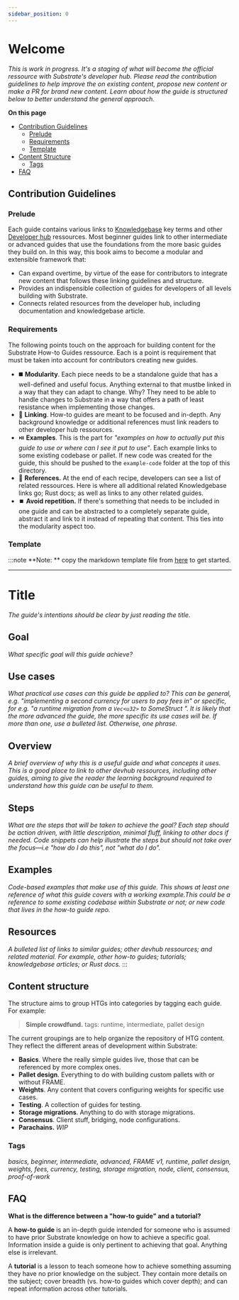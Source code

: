 ```yaml
---
sidebar_position: 0
---
```


# Welcome

_This is work in progress. It's a staging of what will become the official ressource with Substrate's developer hub. 
Please read the contribution guidelines to help improve the on existing content, propose new content or make a PR for brand new content. Learn about how the guide is structured below to better understand the general approach._

**On this page**
- [Contribution Guidelines](#contribution-guidelines)
    - [Prelude](#prelude)
    - [Requirements](#requirements)
    - [Template](#template)
- [Content Structure](#content-structure)
    - [Tags](#tags)
- [FAQ](#FAQ)

## Contribution Guidelines
### Prelude
Each guide contains various links to [Knowledgebase](https://substrate.dev/docs/en/) key terms and other [Developer hub](https://substrate.dev/en/) ressources. Most beginner guides link to other intermediate or advanced guides that use the foundations from the more basic guides they build on. In this way, this book aims to become a modular and extensible framework that:

- Can expand overtime, by virtue of the ease for contributors to integrate new content that follows these linking guidelines and structure.
- Provides an indispensible collection of guides for developers of all levels building with Substrate.
- Connects related resources from the developer hub, including documentation and knowledgebase article.

### Requirements
The following points touch on the approach for building content for the Substrate How-to Guides ressource. Each is a point is requirement that must be taken into account for contributors creating new guides.

- :black_medium_square: **Modularity**. Each piece needs to be a standalone guide that has a well-defined and useful focus. Anything external to that mustbe linked in a way that they can adapt to change. Why? They need to be able to handle changes to Substrate in a way that offers a path of least resistance when implementing those changes.
- :link: **Linking**. How-to guides are meant to be focused and in-depth. Any background knowledge or additional references must link readers to other developer hub ressources. 
- ⏯️ **Examples**. This is the part for _"examples on how to actually put this guide to use or where can I see it put to use"_. Each example links to some existing codebase or pallet. If new code was created for the guide, this should be pushed to the `example-code` folder at the top of this directory.
- :satellite: **References.** At the end of each recipe, developers can see a list of related ressources. Here is where all additional related Knowledgebase links go; Rust docs; as well as links to any other related guides.
- ⏹️ **Avoid repetition.** If there's something that needs to be included in one guide and can be abstracted to a completely separate guide, abstract it and link to it instead of repeating that content. This ties into the modularity aspect too.

### Template 
:::note **Note: ** copy the markdown template file from [here](https://github.com/substrate-developer-hub/substrate-how-to-guides/blob/main/docs/contribute/how-to-template.md) to get started.

---

# Title

_The guide's intentions should be clear by just reading the title._

## Goal

_What specific goal will this guide achieve?_

## Use cases

_What practical use cases can this guide be applied to? This can be general, e.g. "implementing a second currency for users to pay fees in" or specific, for e.g. "a runtime migration from a `Vec<u32>` to SomeStruct ". It is likely that the more advanced the guide, the more specific its use cases will be. If more than one, use a bulleted list. Otherwise, one phrase._

## Overview

_A brief overview of why this is a useful guide and what concepts it uses. This is a good place to link to other devhub ressources, including other guides, aiming to give the reader the learning background required to understand how this guide can be useful to them._

## Steps

_What are the steps that will be taken to achieve the goal? Each step should be action driven, with little description, minimal fluff,
linking to other docs if needed. Code snippets can help illustrate the steps but should not take over the focus&mdash;i.e "how do I do this", not "what do I do"._

## Examples

_Code-based examples that make use of this guide. This shows at least one reference of what this guide covers with a working example.This could be a reference to some existing codebase within Substrate or not; or new code that lives in the how-to guide repo._

## Resources

_A bulleted list of links to similar guides; other devhub ressources; and related material. For example, other how-to guides; tutorials; knowledgebase articles; or Rust docs._
:::
## Content structure

The structure aims to group HTGs into categories by tagging each guide. For example:

> **Simple crowdfund.** 
> tags: runtime, intermediate, pallet design


The current groupings are to help organize the repository of HTG content. They reflect the different
areas of development within Substrate:

- **Basics**. Where the really simple guides live, those that can be referenced by more complex ones.
- **Pallet design**. Everything to do with building custom pallets with or without FRAME.
- **Weights**. Any content that covers configuring weights for specific use cases.
- **Testing**. A collection of guides for testing.
- **Storage migrations**. Anything to do with storage migrations.
- **Consensus**. Client stuff, bridging, node configurations.
- **Parachains.** _WIP_

### Tags

_basics, beginner, intermediate, advanced, FRAME v1, runtime, pallet design, weights, fees, currency, testing, 
storage migration, node, client, consensus, proof-of-work_ 

## FAQ

**What is the difference between a "how-to guide" and a tutorial?**

A **how-to guide** is an in-depth guide intended for someone who is assumed to have prior Substrate knowledge on how to achieve a specific goal. Information inside a guide is only pertinent to achieving that goal. Anything else is irrelevant.

A **tutorial** is a lesson to teach someone how to achieve something assuming they have no prior knowledge on the subject. They contain more details on the subject; cover breadth (vs. how-to guides which cover depth); and can repeat information across other tutorials.
